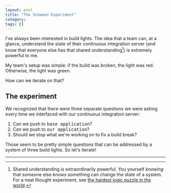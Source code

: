 ```yaml
---
layout: post
title: "The Snowman Experiment"
category: 
tags: []
---
```


I've always been interested in build lights. The idea that a team can, at a glance, understand the state of their continuous integration server (and know that everyone else has that shared understanding[^1]) is extremely powerful to me.

My team's setup was simple: if the build was broken, the light was red. Otherwise, the light was green.

How can we iterate on that?

## The experiment

We recognized that there were three separate questions we were asking every time we interfaced with our continuous integration server:

1. Can we push to <kbd>base application</kbd>?
1. Can we push to <kbd>our application</kbd>?
1. Should we stop what we're working on to fix a build break?

Those seem to be pretty simple questions that can be addressed by a system of three build lights. So let's iterate!



----

[^1]: Shared understanding is extraordinarily powerful. You yourself _knowing_ that someone else _knows_ something can change the state of a system. For a neat thought experiment, see [the hardest logic puzzle in the world](http://www.xkcd.com/blue_eyes.html).
